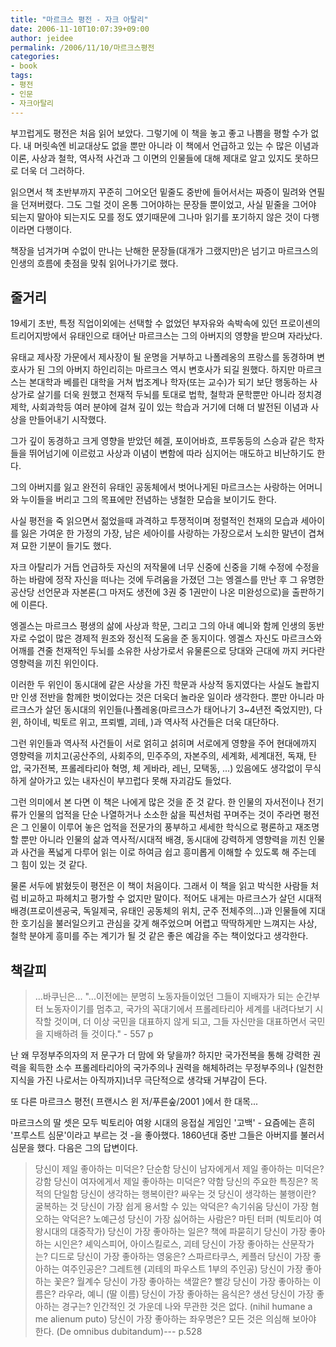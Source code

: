 ```yaml
---
title: "마르크스 평전 - 자크 아탈리"
date: 2006-11-10T10:07:39+09:00
author: jeidee
permalink: /2006/11/10/마르크스평전
categories:
- book
tags:
- 평전
- 인문
- 자크아탈리
---
```


 부끄럽게도 평전은 처음 읽어 보았다. 그렇기에 이 책을 놓고 좋고 나쁨을 평할 수가 없다. 내 머릿속엔 비교대상도 없을 뿐만 아니라 이 책에서 언급하고 있는 수 많은 이념과 이론, 사상과 철학, 역사적 사건과 그 이면의 인물들에 대해 제대로 알고 있지도 못하므로 더욱 더 그러하다.

 읽으면서 책 초반부까지 꾸준히 그어오던 밑줄도 중반에 들어서서는 짜증이 밀려와 연필을 던져버렸다. 그도 그럴 것이 온통 그어야하는 문장들 뿐이었고, 사실 밑줄을 그어야 되는지 말아야 되는지도 모를 정도 였기때문에 그나마 읽기를 포기하지 않은 것이 다행이라면 다행이다.

 책장을 넘겨가며 수없이 만나는 난해한 문장들(대개가 그랬지만)은 넘기고 마르크스의 인생의 흐름에 촛점을 맞춰 읽어나가기로 했다.

## 줄거리

 19세기 초반, 특정 직업이외에는 선택할 수 없었던 부자유와 속박속에 있던 프로이센의 트리어지방에서 유태인으로 태어난 마르크스는 그의 아버지의 영향을 받으며 자라났다.

 유태교 제사장 가문에서 제사장이 될 운명을 거부하고 나폴레옹의 프랑스를 동경하며 변호사가 된 그의 아버지 하인리히는 마르크스 역시 변호사가 되길 원했다. 하지만 마르크스는 본대학과 베를린 대학을 거쳐 법조계나 학자(또는 교수)가 되기 보단 행동하는 사상가로 살기를 더욱 원했고 천재적 두뇌를 토대로 법학, 철학과 문학뿐만 아니라 정치경제학, 사회과학등 여러 분야에 걸쳐 깊이 있는 학습과 거기에 더해 더 발전된 이념과 사상을 만들어내기 시작했다.

 그가 깊이 동경하고 크게 영향을 받았던 헤겔, 포이어바흐, 프루동등의 스승과 같은 학자들을 뛰어넘기에 이르렀고 사상과 이념이 변함에 따라 심지어는 매도하고 비난하기도 한다.

 그의 아버지를 잃고 완전히 유태인 공동체에서 벗어나게된 마르크스는 사랑하는 어머니와 누이들을 버리고 그의 목표에만 전념하는 냉철한 모습을 보이기도 한다.

 사실 평전을 죽 읽으면서 젊었을때 과격하고 투쟁적이며 정렬적인 천재의 모습과 세아이를 잃은 가여운 한 가정의 가장, 남은 세아이를 사랑하는 가장으로서 노쇠한 말년이 겹쳐져 묘한 기분이 들기도 했다.

 자크 아탈리가 거듭 언급하듯 자신의 저작물에 너무 신중에 신중을 기해 수정에 수정을 하는 바람에 정작 자신을 떠나는 것에 두려움을 가졌던 그는 엥겔스를 만난 후 그 유명한 공산당 선언문과 자본론(그 마저도 생전에 3권 중 1권만이 나온 미완성으로)을 출판하기에 이른다.

 엥겔스는 마르크스 평생의 삶에 사상과 학문, 그리고 그의 아내 예니와 함께 인생의 동반자로 수없이 많은 경제적 원조와 정신적 도움을 준 동지이다. 엥겔스 자신도 마르크스와 어깨를 견줄 천재적인 두뇌를 소유한 사상가로서 유물론으로  당대와 근대에 까지 커다란 영향력을 끼친 위인이다.

 이러한 두 위인이 동시대에 같은 사상을 가진 학문과 사상적 동지였다는 사실도 놀랍지만 인생 전반을 함께한 벗이었다는 것은 더욱더 놀라운 일이라 생각한다. 뿐만 아니라 마르크스가 살던 동시대의 위인들(나폴레옹(마르크스가 태어나기 3~4년전 죽었지만), 다윈, 하이네, 빅토르 위고, 프뢰벨, 괴테, )과 역사적 사건들은 더욱 대단하다.

 그런 위인들과 역사적 사건들이 서로 얽히고 섥히며 서로에게 영향을 주어 현대에까지 영향력을 끼치고(공산주의, 사회주의, 민주주의, 자본주의, 세계화, 세계대전, 독재, 탄압, 국가전복, 프롤레타리아 혁명, 체 게바라, 레닌, 모택동, ...)  있음에도 생각없이 무식하게 살아가고 있는 내자신이 부끄럽다 못해 자괴감도 들었다.

 그런 의미에서 본 다면 이 책은 나에게 많은 것을 준 것 같다. 한 인물의 자서전이나 전기류가 인물의 업적을 단순 나열하거나 소소한 삶을 픽션처럼 꾸며주는 것이 주라면 평전은 그 인물이 이루어 놓은 업적을 전문가의 풍부하고 세세한 학식으로 평론하고 재조명할 뿐만 아니라 인물의 삶과 역사적/시대적 배경, 동시대에 강력하게 영향력을 끼친 인물과 사건을 폭넓게 다루어 읽는 이로 하여금 쉽고 흥미롭게 이해할 수 있도록 해 주는데 그 힘이 있는 것 같다.

 물론 서두에 밝혔듯이 평전은 이 책이 처음이다. 그래서 이 책을 읽고 박식한 사람들 처럼 비교하고 파헤치고 평가할 수 없지만 말이다. 적어도 내게는 마르크스가 살던 시대적 배경(프로이센공국, 독일제국, 유태인 공동체의 위치, 군주 전체주의...)과 인물들에 지대한 호기심을 불러일으키고 관심을 갖게 해주었으며 어렵고 딱딱하게만 느껴지는 사상, 철학 분야게 흥미를 주는 계기가 될 것 같은 좋은 예감을 주는 책이었다고 생각한다.

 
## 책갈피

>...바쿠닌은...
"...이전에는 분명히 노동자들이었던 그들이 지배자가 되는 순간부터 노동자이기를 멈추고, 국가의 꼭대기에서 프롤레타리아 세계를 내려다보기 시작할 것이며, 더 이상 국민을 대표하지 않게 되고, 그들 자신만을 대표하면서 국민을 지배하려 들 것이다." - 557 p

 난 왜 무정부주의자의 저 문구가 더 맘에 와 닿을까? 하지만 국가전복을 통해 강력한 권력을 획득한 소수 프롤레타리아의 국가주의나 권력을 해체하려는 무정부주의나 (일천한 지식을 가진 나로서는 아직까지)너무 극단적으로 생각돼 거부감이 든다.

 
또 다른 마르크스 평전( 프랜시스 윈 저/푸른숲/2001 )에서 한 대목...

마르크스의 딸 셋은 모두 빅토리아 여왕 시대의 응접실 게임인 '고백' - 요즘에는 흔히 '프루스트 심문'이라고 부르는 것 -을 좋아했다. 1860년대 중반 그들은 아버지를 불러서 심문을 했다. 다음은 그의 답변이다.

>당신이 제일 좋아하는 미덕은? 단순함
당신이 남자에게서 제일 좋아하는 미덕은? 강함
당신이 여자에게서 제일 좋아하는 미덕은? 약함
당신의 주요한 특징은? 목적의 단일함
당신이 생각하는 행복이란? 싸우는 것
당신이 생각하는 불행이란? 굴복하는 것
당신이 가장 쉽게 용서할 수 있는 악덕은? 속기쉬움
당신이 가장 혐오하는 악덕은? 노예근성
당신이 가장 싫어하는 사람은? 마틴 터퍼 (빅토리아 여왕시대의 대중작가)
당신이 가장 좋아하는 일은? 책에 파묻히기
당신이 가장 좋아하는 시인은? 셰익스피어, 아이스킬로스, 괴테
당신이 가장 좋아하는 산문작가는? 디드로
당신이 가장 좋아하는 영웅은? 스파르타쿠스, 케플러
당신이 가장 좋아하는 여주인공은? 그레트헨 (괴테의 파우스트 1부의 주인공)
당신이 가장 좋아하는 꽃은? 월계수
당신이 가장 좋아하는 색깔은? 빨강
당신이 가장 좋아하는 이름은? 라우라, 예니 (딸 이름)
당신이 가장 좋아하는 음식은? 생선
당신이 가장 좋아하는 경구는? 인간적인 것 가운데 나와 무관한 것은 없다.
(nihil humane a me alienum puto)
당신이 가장 좋아하는 좌우명은? 모든 것은 의심해 보아야 한다.
(De omnibus dubitandum)--- p.528